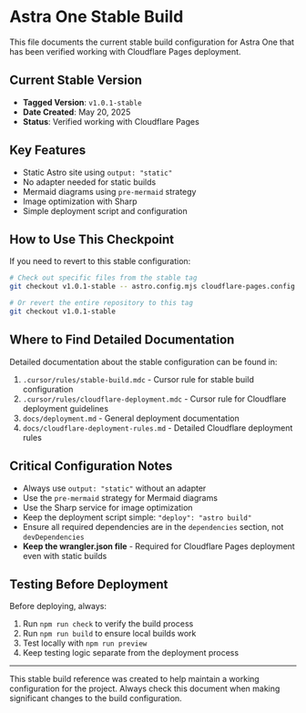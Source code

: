 # Astra One Stable Build

This file documents the current stable build configuration for Astra One that has been verified working with Cloudflare Pages deployment.

## Current Stable Version

- **Tagged Version**: `v1.0.1-stable`
- **Date Created**: May 20, 2025
- **Status**: Verified working with Cloudflare Pages

## Key Features

- Static Astro site using `output: "static"`
- No adapter needed for static builds
- Mermaid diagrams using `pre-mermaid` strategy
- Image optimization with Sharp
- Simple deployment script and configuration

## How to Use This Checkpoint

If you need to revert to this stable configuration:

```bash
# Check out specific files from the stable tag
git checkout v1.0.1-stable -- astro.config.mjs cloudflare-pages.config.json package.json wrangler.json

# Or revert the entire repository to this tag
git checkout v1.0.1-stable
```

## Where to Find Detailed Documentation

Detailed documentation about the stable configuration can be found in:

1. `.cursor/rules/stable-build.mdc` - Cursor rule for stable build configuration
2. `.cursor/rules/cloudflare-deployment.mdc` - Cursor rule for Cloudflare deployment guidelines
3. `docs/deployment.md` - General deployment documentation
4. `docs/cloudflare-deployment-rules.md` - Detailed Cloudflare deployment rules

## Critical Configuration Notes

- Always use `output: "static"` without an adapter
- Use the `pre-mermaid` strategy for Mermaid diagrams
- Use the Sharp service for image optimization
- Keep the deployment script simple: `"deploy": "astro build"`
- Ensure all required dependencies are in the `dependencies` section, not `devDependencies`
- **Keep the wrangler.json file** - Required for Cloudflare Pages deployment even with static builds

## Testing Before Deployment

Before deploying, always:

1. Run `npm run check` to verify the build process
2. Run `npm run build` to ensure local builds work
3. Test locally with `npm run preview`
4. Keep testing logic separate from the deployment process

---

This stable build reference was created to help maintain a working configuration for the project. Always check this document when making significant changes to the build configuration. 